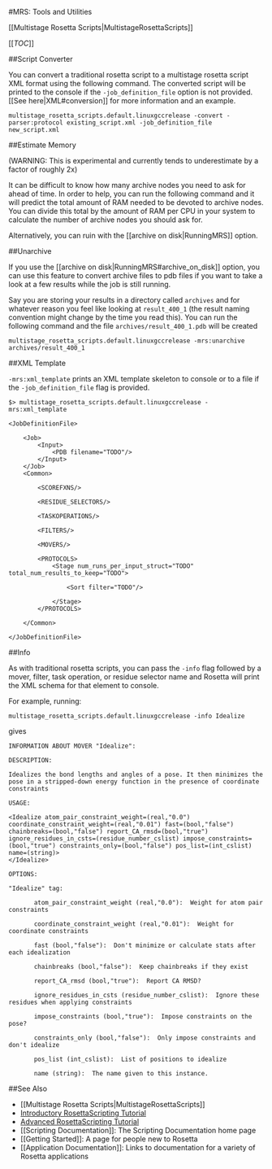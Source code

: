 #MRS: Tools and Utilities

[[Multistage Rosetta Scripts|MultistageRosettaScripts]]

[[_TOC_]]

##Script Converter

You can convert a traditional rosetta script to a multistage rosetta script XML format using the following command.
The converted script will be printed to the console if the `-job_definition_file` option is not provided.
[[See here|XML#conversion]] for more information and an example.

```
multistage_rosetta_scripts.default.linuxgccrelease -convert -parser:protocol existing_script.xml -job_definition_file new_script.xml
```

##Estimate Memory

(WARNING: This is experimental and currently tends to underestimate by a factor of roughly 2x)

It can be difficult to know how many archive nodes you need to ask for ahead of time.
In order to help, you can run the following command and it will predict the total
amount of RAM needed to be devoted to archive nodes. 
You can divide this total by the amount of RAM per CPU
in your system to calculate the number of archive nodes you should ask for.

Alternatively, you can ruin with the [[archive on disk|RunningMRS]] option.

##Unarchive

If you use the [[archive on disk|RunningMRS#archive_on_disk]] option,
you can use this feature to convert archive files to pdb files
if you want to take a look at a few results while the job is still running.


Say you are storing your results in a directory called `archives`
and for whatever reason you feel like looking at `result_400_1`
(the result naming convention might change by the time you read this).
You can run the following command and the file `archives/result_400_1.pdb` will be created

```
multistage_rosetta_scripts.default.linuxgccrelease -mrs:unarchive archives/result_400_1
```

##XML Template

`-mrs:xml_template` prints an XML template skeleton to console or to a file if the `-job_definition_file` flag is provided.

```
$> multistage_rosetta_scripts.default.linuxgccrelease -mrs:xml_template

<JobDefinitionFile>

    <Job>
        <Input>
            <PDB filename="TODO"/>
        </Input>
    </Job>
    <Common>

        <SCOREFXNS/>

        <RESIDUE_SELECTORS/>

        <TASKOPERATIONS/>

        <FILTERS/>

        <MOVERS/>

        <PROTOCOLS>
            <Stage num_runs_per_input_struct="TODO" total_num_results_to_keep="TODO">

                <Sort filter="TODO"/>

            </Stage>
        </PROTOCOLS>

    </Common>

</JobDefinitionFile>
```

##Info

As with traditional rosetta scripts, you can pass the `-info` flag
followed by a mover, filter, task operation, or residue selector name and Rosetta will
print the XML schema for that element to console.

For example, running:

```
multistage_rosetta_scripts.default.linuxgccrelease -info Idealize
```

gives

```
INFORMATION ABOUT MOVER "Idealize":

DESCRIPTION:

Idealizes the bond lengths and angles of a pose. It then minimizes the pose in a stripped-down energy function in the presence of coordinate constraints

USAGE:

<Idealize atom_pair_constraint_weight=(real,"0.0") coordinate_constraint_weight=(real,"0.01") fast=(bool,"false") chainbreaks=(bool,"false") report_CA_rmsd=(bool,"true") ignore_residues_in_csts=(residue_number_cslist) impose_constraints=(bool,"true") constraints_only=(bool,"false") pos_list=(int_cslist) name=(string)>
</Idealize>

OPTIONS:

"Idealize" tag:

	   atom_pair_constraint_weight (real,"0.0"):  Weight for atom pair constraints

	   coordinate_constraint_weight (real,"0.01"):  Weight for coordinate constraints

	   fast (bool,"false"):  Don't minimize or calculate stats after each idealization

	   chainbreaks (bool,"false"):  Keep chainbreaks if they exist

	   report_CA_rmsd (bool,"true"):  Report CA RMSD?

	   ignore_residues_in_csts (residue_number_cslist):  Ignore these residues when applying constraints

	   impose_constraints (bool,"true"):  Impose constraints on the pose?

	   constraints_only (bool,"false"):  Only impose constraints and don't idealize

	   pos_list (int_cslist):  List of positions to idealize

	   name (string):  The name given to this instance.

```

##See Also

* [[Multistage Rosetta Scripts|MultistageRosettaScripts]]
* [Introductory RosettaScripting Tutorial](https://www.rosettacommons.org/demos/latest/tutorials/scripting_with_rosettascripts/scripting_with_rosettascripts)
* [Advanced RosettaScripting Tutorial](https://www.rosettacommons.org/demos/latest/tutorials/advanced_scripting_with_rosettascripts/advanced_scripting_with_rosettascripts)
* [[Scripting Documentation]]: The Scripting Documentation home page
* [[Getting Started]]: A page for people new to Rosetta
* [[Application Documentation]]: Links to documentation for a variety of Rosetta applications
